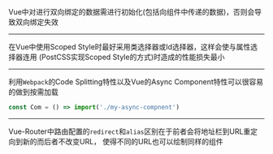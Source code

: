 Vue中对进行双向绑定的数据需进行初始化(包括向组件中传递的数据)，否则会导致双向绑定失效

---

在Vue中使用Scoped Style时最好采用类选择器或Id选择器，这样会使与属性选择器连用
(PostCSS实现Scoped Style的方式)时造成的性能损失最小

---

利用`Webpack`的Code Splitting特性以及Vue的Async Component特性可以很容易的做到按需加载
```js
const Com = () => import('./my-async-compnent')
```

---

Vue-Router中路由配置的`redirect`和`alias`区别在于前者会将地址栏到URL重定向到新的而后者不改变URL，
使得不同的URL也可以绘制同样的组件
